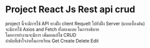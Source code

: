 # Project React Js Rest api crud

project นี้จะมีการใช้ API ทางฝั่ง client Requelt ไปยังฝั่ง Server (แบบเบื้องต้น)\
จะมีการใช้ Axios and Fetch ทั้งสองแบบ ในการอธิบาย\
โดยการทำงานจะมีการ เพิ่มลบแก้ไข CRUD \
ลำดับที่เข้าใจง่ายในการเรียน Get  Create  Delete Edit
